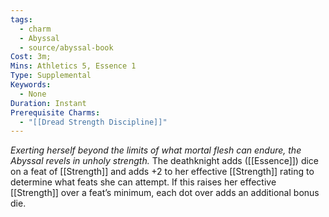 ```yaml
---
tags:
  - charm
  - Abyssal
  - source/abyssal-book
Cost: 3m; 
Mins: Athletics 5, Essence 1
Type: Supplemental
Keywords:
  - None
Duration: Instant
Prerequisite Charms:
  - "[[Dread Strength Discipline]]"
---
```

*Exerting herself beyond the limits of what mortal flesh can endure, the Abyssal revels in unholy strength.*
The deathknight adds ([[Essence]]) dice on a feat of [[Strength]] and adds +2 to her effective [[Strength]] rating to determine what feats she can attempt. If this raises her effective [[Strength]] over a feat’s minimum, each dot over adds an additional bonus die.